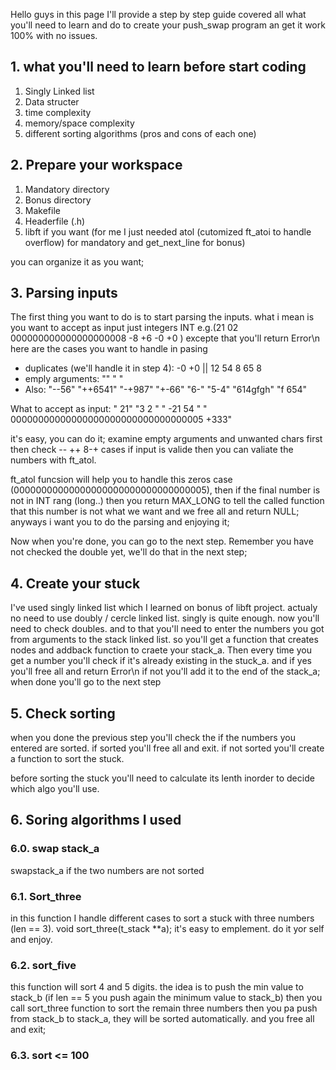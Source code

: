 Hello guys
in this page I'll provide a step by step guide covered all what you'll need to learn and do to create your push_swap program an get it work 100% with no issues.

## 1. what you'll need to learn before start coding
1. Singly Linked list
2. Data structer
3. time complexity
4. memory/space complexity
5. different sorting algorithms (pros and cons of each one)

## 2. Prepare your workspace
1. Mandatory directory
2. Bonus directory
3. Makefile
4. Headerfile (.h)
5. libft if you want (for me I just needed atol (cutomized ft_atoi to handle overflow) for mandatory and get_next_line for bonus)

you can organize it as you want;

## 3. Parsing inputs
The first thing you want to do is to start parsing the inputs.
what i mean is you want to accept as input just integers INT e.g.(21 02 000000000000000000008 -8 +6 -0 +0 )
excepte that you'll return Error\n
here are the cases you want to handle in pasing
* duplicates (we'll handle it in step 4): -0 +0 || 12 54 8 65 8
* emply arguments: "" "       "
* Also: "--56" "++6541" "-+987" "+-66" "6-" "5-4" "614gfgh" "f 654"

What to accept as input: "   21" "3 2  " "  -21  54  " " 00000000000000000000000000000000005 +333"

it's easy, you can do it;
examine empty arguments and unwanted chars first
then check -- ++ 8-+ cases
if input is valide then you can valiate the numbers with ft_atol.

ft_atol funcsion will help you to handle this zeros case (00000000000000000000000000000000005), then if the final number is not in INT rang (long..) then you return MAX_LONG to tell the called function that this number is not what we want and we free all and return NULL;
anyways i want you to do the parsing and enjoying it;

Now when you're done, you can go to the next step.
Remember you have not checked the double yet, we'll do that in the next step;

## 4. Create your stuck
I've used singly linked list which I learned on bonus of libft project. actualy no need to use doubly / cercle linked list. singly is quite enough.
now you'll need to check doubles. and to that you'll need to enter the numbers you got from arguments to the stack linked list. so you'll get a function that creates nodes and addback function to craete your stack_a.
Then every time you get a number you'll check if it's already existing in the stuck_a. and if yes you'll free all and return Error\n if not you'll add it to the end of the stack_a;
when done you'll go to the next step

## 5. Check sorting
when you done the previous step you'll check the if the numbers you entered are sorted. if sorted you'll free all and exit.
if not sorted you'll create a function to sort the stuck.

before sorting the stuck you'll need to calculate its lenth inorder to decide which algo you'll use.

## 6. Soring algorithms I used
### 6.0. swap stack_a
swapstack_a if the two numbers are not sorted

### 6.1. Sort_three
in this function I handle different cases to sort a stuck with three numbers (len == 3).
void				sort_three(t_stack **a);
it's easy to emplement. do it yor self and enjoy.

### 6.2. sort_five
this function will sort 4 and 5 digits.
the idea is to push the min value to stack_b (if len == 5 you push again the minimum value to stack_b)
then you call sort_three function to sort the remain three numbers
then you pa push from stack_b to stack_a, they will be sorted automatically.
and you free all and exit;

### 6.3. sort <= 100
